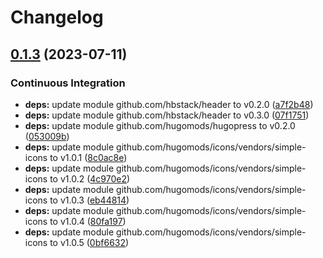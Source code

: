 # Changelog

## [0.1.3](https://github.com/hbstack/header/compare/modules/socials/v0.1.2...modules/socials/v0.1.3) (2023-07-11)


### Continuous Integration

* **deps:** update module github.com/hbstack/header to v0.2.0 ([a7f2b48](https://github.com/hbstack/header/commit/a7f2b4848c1219e03b1978a432cf8b37a713ac51))
* **deps:** update module github.com/hbstack/header to v0.3.0 ([07f1751](https://github.com/hbstack/header/commit/07f17516816a7be390df93792d23e0ff6e033fff))
* **deps:** update module github.com/hugomods/hugopress to v0.2.0 ([053009b](https://github.com/hbstack/header/commit/053009bd8381280b82b69f584e33f9cfc92b7848))
* **deps:** update module github.com/hugomods/icons/vendors/simple-icons to v1.0.1 ([8c0ac8e](https://github.com/hbstack/header/commit/8c0ac8e193643f75ddc5bb39f19810150c2afe16))
* **deps:** update module github.com/hugomods/icons/vendors/simple-icons to v1.0.2 ([4c970e2](https://github.com/hbstack/header/commit/4c970e287050c7b2044b0659262ece463aa4fc1e))
* **deps:** update module github.com/hugomods/icons/vendors/simple-icons to v1.0.3 ([eb44814](https://github.com/hbstack/header/commit/eb44814884184ee8cdcb5dc72a8361a095e84c6e))
* **deps:** update module github.com/hugomods/icons/vendors/simple-icons to v1.0.4 ([80fa197](https://github.com/hbstack/header/commit/80fa1970bbeff2675d5dbd22673a05533d88b18f))
* **deps:** update module github.com/hugomods/icons/vendors/simple-icons to v1.0.5 ([0bf6632](https://github.com/hbstack/header/commit/0bf6632f6f5c4095640a270d8e490d93a2a6675a))
